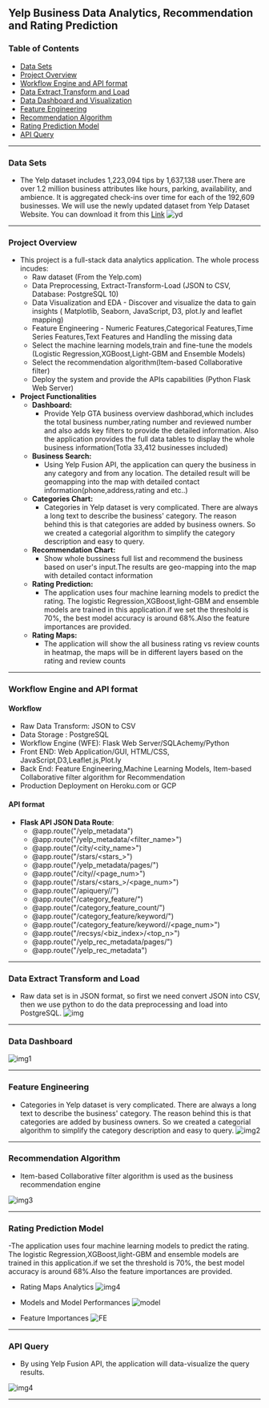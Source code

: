 ## Yelp Business Data Analytics, Recommendation and Rating Prediction


### Table of Contents
+ [Data Sets](#Data-Sets)
+ [Project Overview](#Project-Overview)   
+ [Workflow Engine and API format](#Workflow-Engine-and-API-format)
+ [Data Extract,Transform and Load](#Data-Extract-Transform-and-Load)
+ [Data Dashboard and Visualization](#Data-Dashboard)
+ [Feature Engineering](#Feature-Engineering)
+ [Recommendation Algorithm](#Recommendation-Algorithm)
+ [Rating Prediction Model](#Rating-Prediction-Model)
+ [API Query](#API-Query)

<hr>



### Data Sets
- The Yelp dataset includes 1,223,094 tips by 1,637,138 user.There are over 1.2 million business attributes like hours, parking, availability, and ambience. It is aggregated check-ins over time for each of the 192,609 businesses. We will use the newly updated dataset from Yelp Dataset Website. You can download it from this [Link](https://www.yelp.com/dataset)
![yd](https://github.com/Pyligent/pyligent.github.io/blob/master/img/yelpdata.png)
<hr>

### Project Overview
- This project is a full-stack data analytics application. The whole process incudes:
  + Raw dataset (From the Yelp.com)
  + Data Preprocessing, Extract-Transform-Load (JSON to CSV, Database: PostgreSQL 10)
  + Data Visualization and EDA - Discover and visualize the data to gain insights ( Matplotlib, Seaborn, JavaScript, D3, plot.ly and leaflet mapping)
  + Feature Engineering - Numeric Features,Categorical Features,Time Series Features,Text Features and Handling the missing data
  + Select the machine learning models,train and fine-tune the models (Logistic Regression,XGBoost,Light-GBM and Ensemble Models)
  + Select the recommendation algorithm(Item-based Collaborative filter)
  + Deploy the system and provide the APIs capabilities (Python Flask Web Server)
- **Project Functionalities**
  + **Dashboard:**   
    - Provide Yelp GTA business overview dashborad,which includes the total business number,rating number and reviewed number and also adds key filters to provide the detailed information. Also the application provides the full data tables to display the whole business information(Totla 33,412 businesses included)
  + **Business Search:**
    - Using Yelp Fusion API, the application can query the business in any category and from any location. The detailed result will be geomapping into the map with detailed contact information(phone,address,rating and etc..)
  + **Categories Chart:**
    - Categories in Yelp dataset is very complicated. There are always a long text to describe the business' category. The reason behind this is that categories are added by business owners. So we created a categorial algorithm to simplify the category description and easy to query.
  + **Recommendation Chart:**
    - Show whole bussiness full list and recommend the business based on user's input.The results are geo-mapping into the map with detailed contact information
  + **Rating Prediction:**
    - The application uses four machine learning models to predict the rating. The logistic Regression,XGBoost,light-GBM and ensemble models are trained in this application.if we set the threshold is 70%, the best model accuracy is around 68%.Also the feature importances are provided. 
  + **Rating Maps:**
    - The application will show the all business rating vs review counts in heatmap, the maps will be in different layers based on the rating and review counts
    
<hr>


### Workflow Engine and API format

#### Workflow
- Raw Data Transform: JSON to CSV
- Data Storage : PostgreSQL   
- Workflow Engine (WFE): Flask Web Server/SQLAchemy/Python   
- Front END: Web Application/GUI, HTML/CSS, JavaScript,D3,Leaflet.js,Plot.ly
- Back End: Feature Engineering,Machine Learning Models, Item-based Collaborative filter algorithm for Recommendation
- Production Deployment on Heroku.com or GCP

#### API format
- **Flask API JSON Data Route**:
  + @app.route("/yelp_metadata")
  + @app.route("/yelp_metadata/<filter_name>")
  + @app.route("/city/<city_name>")
  + @app.route("/stars/<stars_>")
  + @app.route("/yelp_metadata/pages/<num>")
  + @app.route("/city/<city>/<page_num>")
  + @app.route("/stars/<stars_>/<page_num>")
  + @app.route("/apiquery/<term>/<location>")
  + @app.route("/category_feature/<num>")
  + @app.route("/category_feature_count/<num>")
  + @app.route("/category_feature/keyword/<keyword>")
  + @app.route("/category_feature/keyword/<keyword>/<page_num>")
  + @app.route("/recsys/<biz_index>/<top_n>")
  + @app.route("/yelp_rec_metadata/pages/<num>")
  + @app.route("/yelp_rec_metadata")


<hr>

### Data Extract Transform and Load  
- Raw data set is in JSON format, so first we need convert JSON into CSV, then we use python to do the data preprocessing and load into PostgreSQL.
![img](https://github.com/Pyligent/yelp_project/blob/master/pics/load.png)
  
<hr>

### Data Dashboard

![img1](https://github.com/Pyligent/yelp_project/blob/master/pics/dashyelp.png)
  
<hr>

### Feature Engineering   

- Categories in Yelp dataset is very complicated. There are always a long text to describe the business' category. The reason behind this is that categories are added by business owners. So we created a categorial algorithm to simplify the category description and easy to query.
![img2](https://github.com/Pyligent/yelp_project/blob/master/pics/cate.png)
  
<hr>

### Recommendation Algorithm   
- Item-based Collaborative filter algorithm is used as the business recommendation engine

![img3](https://github.com/Pyligent/yelp_project/blob/master/pics/rec.png)
  
<hr>

### Rating Prediction Model   
-The application uses four machine learning models to predict the rating. The logistic Regression,XGBoost,light-GBM and ensemble models are trained in this application.if we set the threshold is 70%, the best model accuracy is around 68%.Also the feature importances are provided.

- Rating Maps Analytics
![img4](https://github.com/Pyligent/yelp_project/blob/master/pics/map.png)

   
- Models and Model Performances
![model](https://github.com/Pyligent/yelp_project/blob/master/static/en.jpg)
  
  
   
- Feature Importances
![FE](https://github.com/Pyligent/yelp_project/blob/master/static/feature_importance_en.jpg)

<hr>

### API Query
   
- By using Yelp Fusion API, the application will data-visualize the query results.

![img4](https://github.com/Pyligent/yelp_project/blob/master/pics/api.png)
  
<hr>







